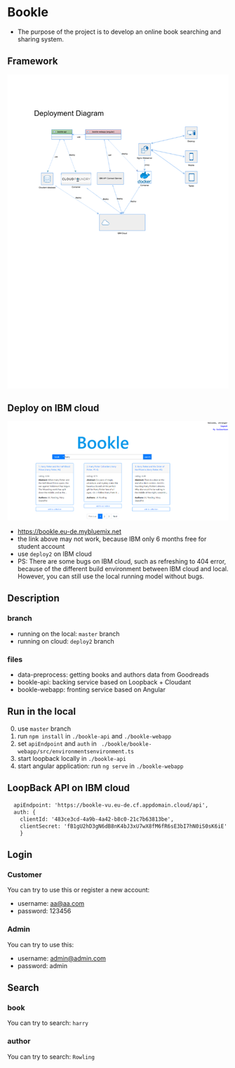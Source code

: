 # Bookle
- The purpose of the project is to develop an online book searching and sharing system.

## Framework
![avatar](frame.png)

## Deploy on IBM cloud
![avatar](bookle.PNG)
- https://bookle.eu-de.mybluemix.net
- the link above may not work, because IBM only 6 months free for student account
- use `deploy2` on IBM cloud
- PS: There are some bugs on IBM cloud, such as refreshing to 404 error, because of the different build environment between IBM cloud and local. However, you can still use the local running model without bugs.

## Description
### branch
- running on the local: `master` branch
- running on cloud: `deploy2` branch
### files
- data-preprocess: getting books and authors data from Goodreads
- bookle-api: backing service based on Loopback + Cloudant
- bookle-webapp: fronting service based on Angular

## Run in the local
0. use `master` branch
1. run `npm install` in `./bookle-api` and `./bookle-webapp`
2. set `apiEndpoint` and `auth` in ` ./bookle/bookle-webapp/src/environmentsenvironment.ts`
3. start loopback locally in `./bookle-api`
4. start angular application: run `ng serve` in `./bookle-webapp`

## LoopBack API on IBM cloud
```
  apiEndpoint: 'https://bookle-vu.eu-de.cf.appdomain.cloud/api',
  auth: {
    clientId: '483ce3cd-4a9b-4a42-b8c0-21c7b63813be',
    clientSecret: 'fB1gU2hD3gN6dB8nK4bJ3xU7wX8fM6fR6sE3bI7hN0iS0sK6iE'
    }
```

## Login
### Customer
You can try to use this or register a new account:
- username: aa@aa.com
- password: 123456
### Admin
You can try to use this:
- username: admin@admin.com
- password: admin

## Search
### book
You can try to search: `harry`
### author
You can try to search: `Rowling`
